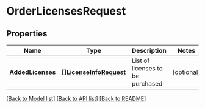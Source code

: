 # OrderLicensesRequest

## Properties
Name | Type | Description | Notes
------------ | ------------- | ------------- | -------------
**AddedLicenses** | [**[]LicenseInfoRequest**](LicenseInfoRequest.md) | List of licenses to be purchased | [optional] 

[[Back to Model list]](../README.md#documentation-for-models) [[Back to API list]](../README.md#documentation-for-api-endpoints) [[Back to README]](../README.md)


